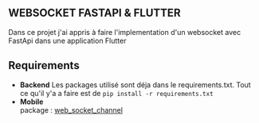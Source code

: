 ## WEBSOCKET FASTAPI & FLUTTER

Dans ce projet j'ai appris à faire l'implementation d'un websocket avec FastApi dans une application Flutter

## Requirements 

- **Backend**
Les packages utilisé sont déja dans le requirements.txt. Tout ce qu'il y'a a faire est de `pip install -r requirements.txt`
- **Mobile**  
package :
[web_socket_channel](https://pub.dev/packages/web_socket_channel)
